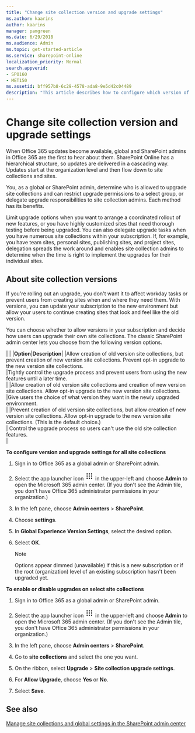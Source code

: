 ```yaml
---
title: "Change site collection version and upgrade settings"
ms.author: kaarins
author: kaarins
manager: pamgreen
ms.date: 6/29/2018
ms.audience: Admin
ms.topic: get-started-article
ms.service: sharepoint-online
localization_priority: Normal
search.appverid:
- SPO160
- MET150
ms.assetid: bff957b8-6c29-4578-ada8-9e5d42c04489
description: "This article describes how to configure which version of SharePoint is used when creating a site collection and whether or not the site collection can be upgraded to a new version of SharePoint."
---
```


# Change site collection version and upgrade settings

When Office 365 updates become available, global and SharePoint admins in Office 365 are the first to hear about them. SharePoint Online has a hierarchical structure, so updates are delivered in a cascading way. Updates start at the organization level and then flow down to site collections and sites. 
  
You, as a global or SharePoint admin, determine who is allowed to upgrade site collections and can restrict upgrade permissions to a select group, or delegate upgrade responsibilities to site collection admins. Each method has its benefits. 
  
Limit upgrade options when you want to arrange a coordinated rollout of new features, or you have highly customized sites that need thorough testing before being upgraded. You can also delegate upgrade tasks when you have numerous site collections within your subscription. If, for example, you have team sites, personal sites, publishing sites, and project sites, delegation spreads the work around and enables site collection admins to determine when the time is right to implement the upgrades for their individual sites.
  
## About site collection versions

If you're rolling out an upgrade, you don't want it to affect workday tasks or prevent users from creating sites when and where they need them. With versions, you can update your subscription to the new environment but allow your users to continue creating sites that look and feel like the old version. 

You can choose whether to allow versions in your subscription and decide how users can upgrade their own site collections. The classic SharePoint admin center lets you choose from the following version options.
  
|
|
|**Option**|**Description**|
|Allow creation of old version site collections, but prevent creation of new version site collections. Prevent opt-in upgrade to the new version site collections.  <br/> |Tightly control the upgrade process and prevent users from using the new features until a later time.  <br/> |
|Allow creation of old version site collections and creation of new version site collections. Allow opt-in upgrade to the new version site collections.  <br/> |Give users the choice of what version they want in the newly upgraded environment.  <br/> |
|Prevent creation of old version site collections, but allow creation of new version site collections. Allow opt-in upgrade to the new version site collections. (This is the default choice.)  <br/> | Control the upgrade process so users can't use the old site collection features.  <br/> |
   
 **To configure version and upgrade settings for all site collections**
  
1. Sign in to Office 365 as a global admin or SharePoint admin.
    
2. Select the app launcher icon ![The app launcher icon in Office 365](media/e5aee650-c566-4100-aaad-4cc2355d909f.png) in the upper-left and choose **Admin** to open the Microsoft 365 admin center. (If you don't see the Admin tile, you don't have Office 365 administrator permissions in your organization.) 
    
3. In the left pane, choose **Admin centers** \> **SharePoint**.
    
4. Choose **settings**.
    
5. In **Global Experience Version Settings**, select the desired option.
    
6. Select **OK**.
    
    > [!NOTE]
    > Options appear dimmed (unavailable) if this is a new subscription or if the root (organization) level of an existing subscription hasn't been upgraded yet. 
  
 **To enable or disable upgrades on select site collections**
  
1. Sign in to Office 365 as a global admin or SharePoint admin.
    
2. Select the app launcher icon ![The app launcher icon in Office 365](media/e5aee650-c566-4100-aaad-4cc2355d909f.png) in the upper-left and choose **Admin** to open the Microsoft 365 admin center. (If you don't see the Admin tile, you don't have Office 365 administrator permissions in your organization.) 
    
3. In the left pane, choose **Admin centers** \> **SharePoint**.
    
4. Go to **site collections** and select the one you want. 
    
5. On the ribbon, select **Upgrade** \> **Site collection upgrade settings**. 
    
6. For **Allow Upgrade**, choose **Yes** or **No**.
    
7. Select **Save**.
    
## See also

[Manage site collections and global settings in the SharePoint admin center](planning-guide.md)

